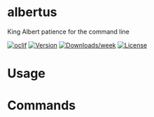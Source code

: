 albertus
========

King Albert patience for the command line

[![oclif](https://img.shields.io/badge/cli-oclif-brightgreen.svg)](https://oclif.io)
[![Version](https://img.shields.io/npm/v/albertus.svg)](https://npmjs.org/package/albertus)
[![Downloads/week](https://img.shields.io/npm/dw/albertus.svg)](https://npmjs.org/package/albertus)
[![License](https://img.shields.io/npm/l/albertus.svg)](https://github.com/matt-harvey/albertus/blob/master/package.json)

<!-- toc -->
# Usage
<!-- usage -->
# Commands
<!-- commands -->
